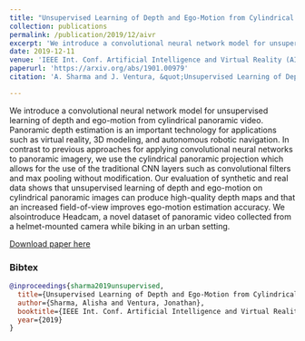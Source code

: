 ```yaml
---
title: "Unsupervised Learning of Depth and Ego-Motion from Cylindrical Panoramic Video"
collection: publications
permalink: /publication/2019/12/aivr
excerpt: 'We introduce a convolutional neural network model for unsupervised learning of depth and ego-motion from cylindrical panoramic video.'
date: 2019-12-11
venue: 'IEEE Int. Conf. Artificial Intelligence and Virtual Reality (AIVR)'
paperurl: 'https://arxiv.org/abs/1901.00979'
citation: 'A. Sharma and J. Ventura, &quot;Unsupervised Learning of Depth and Ego-Motion from Cylindrical Panoramic Video,&quot; in <i>IEEE Int. Conf. Artificial Intelligence and Virtual Reality (AIVR)</i>, San Diego, 2019.'

---
```


We introduce a convolutional neural network model for  unsupervised  learning  of  depth  and  ego-motion  from  cylindrical  panoramic  video.  Panoramic  depth  estimation  is  an  important  technology  for  applications  such  as  virtual  reality,  3D modeling, and autonomous robotic navigation. In contrast to previous  approaches  for  applying  convolutional  neural  networks  to panoramic imagery, we use the cylindrical panoramic projection which  allows  for  the  use  of  the  traditional  CNN  layers  such  as convolutional filters and max pooling without modification. Our evaluation  of  synthetic  and  real  data  shows  that  unsupervised learning  of  depth  and  ego-motion  on  cylindrical  panoramic  images can produce high-quality depth maps and that an increased field-of-view  improves  ego-motion  estimation  accuracy.  We  alsointroduce Headcam, a novel dataset of panoramic video collected from a helmet-mounted camera while biking in an urban setting.

[Download paper here](https://arxiv.org/abs/1901.00979)

### Bibtex

```bibtex
@inproceedings{sharma2019unsupervised,
  title={Unsupervised Learning of Depth and Ego-Motion from Cylindrical Panoramic Video},
  author={Sharma, Alisha and Ventura, Jonathan},
  booktitle={IEEE Int. Conf. Artificial Intelligence and Virtual Reality (AIVR)},
  year={2019}
}
```
